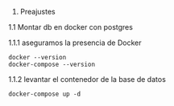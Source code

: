 1. Preajustes

1.1 Montar db en docker con postgres

1.1.1 aseguramos la presencia de Docker

    docker --version
    docker-compose --version

1.1.2 levantar el contenedor de la base de datos 

    docker-compose up -d
